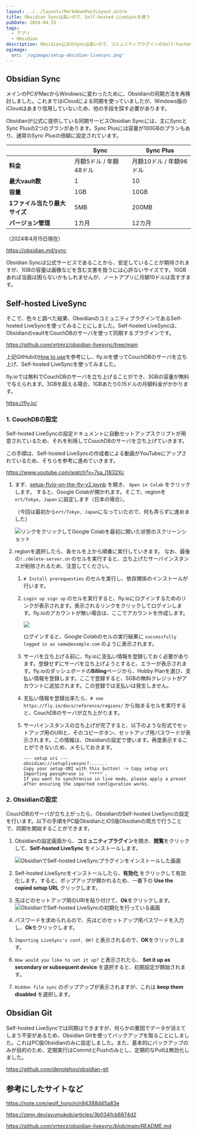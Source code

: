 ```yaml
---
layout: ../../layouts/MarkdownPostLayout.astro
title: Obsidian Syncは高いので、Self-hosted LiveSyncを使う
pubDate: 2024-04-15
tags:
  - アプリ
  - Obsidian
description: Obsidian公式のSyncは高いので、コミュニティプラグインのSelf-hosted LiveSyncを使って同期、Obsidian Gitでバックアップするようにしてみました。
ogimage:
  src: '/ogimage/setup-obsidian-livesync.png'
---
```


## Obsidian Sync

メインのPCがMacからWindowsに変わったために、Obsidianの同期方法を再検討しました。これまではiCloudによる同期を使っていましたが、Windows版のiCloudはあまり信用していないため、他の手段を探す必要があります。

Obsidianが公式に提供している同期サービスObsidian Syncには、主にSyncとSync Plusの2つのプランがあります。Sync Plusには容量が100GBのプランもあり、通常のSync Plusの倍額に設定されています。

|                               | Sync                   | Sync Plus               |
| ----------------------------- | ---------------------- | ----------------------- |
| **料金**                      | 月額5ドル / 年額48ドル | 月額10ドル / 年額96ドル |
| **最大vault数**               | 1                      | 10                      |
| **容量**                      | 1GB                    | 10GB                    |
| **1ファイル当たり最大サイズ** | 5MB                    | 200MB                   |
| **バージョン管理**            | 1カ月                  | 12カ月                  |

<p class="text-right">（2024年4月15日現在）</p>

https://obsidian.md/sync

Obsidian Syncは公式サービスであることから、安定していることが期待されますが、1GBの容量は画像などを含む文書を扱うには心許ないサイズです。10GBあれば当面は困らないかもしれませんが、ノートアプリに月額10ドルは高すぎます。

## Self-hosted LiveSync

そこで、色々と調べた結果、ObsidianのコミュニティプラグインであるSelf-hosted LiveSyncを使ってみることにしました。Self-hosted LiveSyncは、ObsidianのvaultをCouchDBのサーバを使って同期するプラグインです。

https://github.com/vrtmrz/obsidian-livesync/tree/main

上記GitHubの[How to use](https://github.com/vrtmrz/obsidian-livesync/tree/main?tab=readme-ov-file#how-to-use)を参考にし、fly.ioを使ってCouchDBのサーバを立ち上げ、Self-hosted LiveSyncを使ってみました。

fly.ioでは無料でCouchDBのサーバを立ち上げることができ、3GBの容量が無料で与えられます。3GBを超える場合、1GBあたり0.15ドルの月額料金がかかります。

https://fly.io/

### 1. CouchDBの設定

Self-hosted LiveSyncの設定ドキュメントに自動セットアップスクリプトが用意されているため、それを利用してCouchDBのサーバを立ち上げていきます。

この手順は、Self-hosted LiveSyncの作成者による動画がYouTubeにアップされているため、そちらを参考に進めていきます。

https://www.youtube.com/watch?v=7sa_I1832Xc

1. まず、[setup-flyio-on-the-fly-v2.ipynb](https://github.com/vrtmrz/obsidian-livesync/blob/main/setup-flyio-on-the-fly-v2.ipynb) を開き、 `Open in Colab` をクリックします。
   すると、Google Colabが開かれます。そこで、regionを `nrt/Tokyo, Japan` に設定します（日本の場合）。

   （今回は最初から`nrt/Tokyo, Japan`になっていたので、何も弄らずに進めました）

   ![リンクをクリックしてGoogle Colabを最初に開いた状態のスクリーンショット](./images/_colab.research.google.com_gist_vrtmrz_9402b101746e08e969b1a4f5f0deb465_setup-flyio-on-the-fly-v2.ipynb.png)

2. regionを選択したら、各セルを上から順番に実行していきます。
   なお、最後の`!./delete-server.sh` のセルを実行すると、立ち上げたサーバインスタンスが削除されるため、注意してください。

   1. `# Install prerequesties` のセルを実行し、依存関係のインストールが行います。
   2. `Login up sign up` のセルを実行すると、fly.ioにログインするためのリンクが表示されます。表示されるリンクをクリックしてログインします。fly.ioのアカウントが無い場合は、ここでアカウントを作成します。

      ![](./images/_fly.io_app_sign-up.png)

      ログインすると、Google Colabのセルの実行結果に `successfully logged in as name@example.com` のように表示されます。

   3. サーバを立ち上げる前に、fly.ioに支払い情報を登録しておく必要があります。登録せずにサーバを立ち上げようとすると、エラーが表示されます。fly.ioのダッシュボードの**Billing**ページから、Hobby Planを選び、支払い情報を登録します。ここで登録すると、5GBの無料クレジットがアカウントに追加されます。この登録では支払いは発生しません。
   4. 支払い情報を登録出来たら、`# see https://fly.io/docs/reference/regions/` から始まるセルを実行すると、CouchDBのサーバが立ち上がります。
   5. サーバインスタンスの立ち上げが完了すると、以下のような形式でセットアップ用のURIと、そのコピーボタン、セットアップ用パスワードが表示されます。この情報は、Obsidianの設定で使います。再度表示することができないため、メモしておきます。

      ```plaintext
      --- setup uri ---
      obsidian://setuplivesync?.......
      Copy your setup-URI with this button! -> Copy setup uri
      Importing passphrase is `*****`.
      If you want to synchronise in live mode, please apply a preset after ensuring the imported configuration works.
      ```

### 2. Obsidianの設定

CouchDBのサーバが立ち上がったら、ObsidianのSelf-hosted LiveSyncの設定を行います。以下の手順をPC版ObsidianとiOS版Obsidianの両方で行うことで、同期を開始することができます。

1. Obsidianの設定画面から、**コミュニティプラグイン**を開き、**閲覧**をクリックして、**Self-hosted LiveSync** をインストールします。

   ![ObsidianでSelf-hosted LiveSyncプラグインをインストールした画面](./images/_obsidian-plugin-livesync-install.png)

2. Self-hosted LiveSyncをインストールしたら、**有効化** をクリックして有効化します。すると、ポップアップが開かれるため、一番下の **Use the copied setup URL** クリックします。
3. 先ほどのセットアップ用のURIを貼り付けて、**Ok**をクリックします。
   ![ObsidianでSelf-hosted LiveSyncの初期化を行っている画面](./images/_obsidian-plugin-livesync-setup.png)
4. パスワードを求められるので、先ほどのセットアップ用パスワードを入力し、**Ok**をクリックします。
5. `Importing LiveSync's conf, OK?` と表示されるので、**OK**をクリックします。
6. `How would you like to set it up?` と表示されたら、 **Set it up as secondary or subsequent device** を選択すると、初期設定が開始されます。
7. `Hidden file sync` のポップアップが表示されますが、これは **keep them disabled** を選択します。

## Obsidian Git

Self-hosted LiveSyncでは同期はできますが、何らかの要因でデータが消えてしまう不安があるため、Obsidian Gitを使ってバックアップを取ることにしました。これはPC版Obsidianのみに設定しました。また、基本的にバックアップのみが目的のため、定期実行はCommitとPushのみとし、定期的なPullは無効化しました。

https://github.com/denolehov/obsidian-git

## 参考にしたサイトなど

https://note.com/wolf_horo/n/n94388d45a83e

https://zenn.dev/ayumukob/articles/3b034fcb6874d2

https://github.com/vrtmrz/obsidian-livesync/blob/main/README.md
